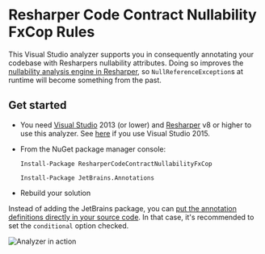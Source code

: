 # Resharper Code Contract Nullability FxCop Rules

This Visual Studio analyzer supports you in consequently annotating your codebase with Resharpers nullability attributes. Doing so improves the [nullability analysis engine in Resharper](https://www.jetbrains.com/resharper/help/Code_Analysis__Code_Annotations.html), so `NullReferenceException`s at runtime will become something from the past.

## Get started

* You need [Visual Studio](https://www.visualstudio.com/) 2013 (or lower) and [Resharper](https://www.jetbrains.com/resharper/) v8 or higher to use this analyzer. See [here](https://github.com/bkoelman/ResharperCodeContractNullability) if you use Visual Studio 2015.

* From the NuGet package manager console:

  `Install-Package ResharperCodeContractNullabilityFxCop`

  `Install-Package JetBrains.Annotations`

* Rebuild your solution

Instead of adding the JetBrains package, you can [put the annotation definitions directly in your source code](https://www.jetbrains.com/resharper/help/Code_Analysis__Annotations_in_Source_Code.html). In that case, it's recommended to set the `conditional` option checked.

![Analyzer in action](https://github.com/bkoelman/ResharperCodeContractNullabilityFxCop/blob/gh-pages/images/fxcop-analyzer-in-action.png)
